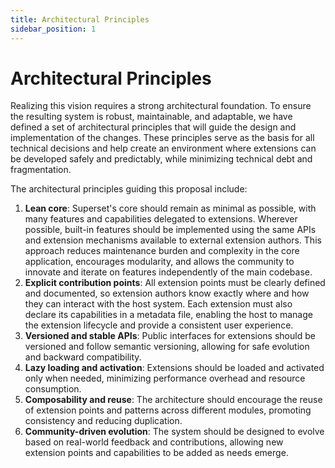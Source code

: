```yaml
---
title: Architectural Principles
sidebar_position: 1
---
```


<!--
Licensed to the Apache Software Foundation (ASF) under one
or more contributor license agreements.  See the NOTICE file
distributed with this work for additional information
regarding copyright ownership.  The ASF licenses this file
to you under the Apache License, Version 2.0 (the
"License"); you may not use this file except in compliance
with the License.  You may obtain a copy of the License at

  http://www.apache.org/licenses/LICENSE-2.0

Unless required by applicable law or agreed to in writing,
software distributed under the License is distributed on an
"AS IS" BASIS, WITHOUT WARRANTIES OR CONDITIONS OF ANY
KIND, either express or implied.  See the License for the
specific language governing permissions and limitations
under the License.
-->

# Architectural Principles

Realizing this vision requires a strong architectural foundation. To ensure the resulting system is robust, maintainable, and adaptable, we have defined a set of architectural principles that will guide the design and implementation of the changes. These principles serve as the basis for all technical decisions and help create an environment where extensions can be developed safely and predictably, while minimizing technical debt and fragmentation.

The architectural principles guiding this proposal include:

1. **Lean core**: Superset's core should remain as minimal as possible, with many features and capabilities delegated to extensions. Wherever possible, built-in features should be implemented using the same APIs and extension mechanisms available to external extension authors. This approach reduces maintenance burden and complexity in the core application, encourages modularity, and allows the community to innovate and iterate on features independently of the main codebase.
2. **Explicit contribution points**: All extension points must be clearly defined and documented, so extension authors know exactly where and how they can interact with the host system. Each extension must also declare its capabilities in a metadata file, enabling the host to manage the extension lifecycle and provide a consistent user experience.
3. **Versioned and stable APIs**: Public interfaces for extensions should be versioned and follow semantic versioning, allowing for safe evolution and backward compatibility.
4. **Lazy loading and activation**: Extensions should be loaded and activated only when needed, minimizing performance overhead and resource consumption.
5. **Composability and reuse**: The architecture should encourage the reuse of extension points and patterns across different modules, promoting consistency and reducing duplication.
6. **Community-driven evolution**: The system should be designed to evolve based on real-world feedback and contributions, allowing new extension points and capabilities to be added as needs emerge.
